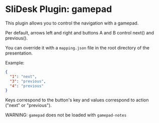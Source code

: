 # SliDesk Plugin: gamepad

This plugin allows you to control the navigation with a gamepad.

Per default, arrows left and right and buttons A and B control next() and previous().

You can override it with a `mapping.json` file in the root directory of the presentation.

Example:

```json
{
  "1": "next",
  "3": "previous",
  "4": "previous"
}
```

Keys correspond to the button's key and values correspond to action ("next" or "previous").

WARNING: `gamepad` does not be loaded with `gamepad-notes`
